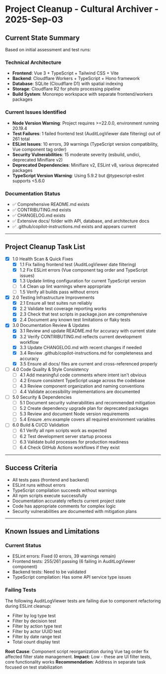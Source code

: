 # Project Cleanup - Cultural Archiver - 2025-Sep-03

## Current State Summary

Based on initial assessment and test runs:

### Technical Architecture
- **Frontend**: Vue 3 + TypeScript + Tailwind CSS + Vite 
- **Backend**: Cloudflare Workers + TypeScript + Hono framework
- **Database**: SQLite (Cloudflare D1) with spatial indexing
- **Storage**: Cloudflare R2 for photo processing pipeline
- **Build System**: Monorepo workspace with separate frontend/workers packages

### Current Issues Identified
- **Node Version Warning**: Project requires >=22.0.0, environment running 20.19.4
- **Test Failures**: 1 failed frontend test (AuditLogViewer date filtering) out of 261 total
- **ESLint Issues**: 10 errors, 39 warnings (TypeScript version compatibility, Vue component tag order)
- **Security Vulnerabilities**: 15 moderate severity (esbuild, undici, deprecated Miniflare v2)
- **Deprecated Dependencies**: Miniflare v2, ESLint v8, various deprecated packages
- **TypeScript Version Warning**: Using 5.9.2 but @typescript-eslint supports <5.6.0

### Documentation Status
- ✅ Comprehensive README.md exists
- ✅ CONTRIBUTING.md exists  
- ✅ CHANGELOG.md exists
- ✅ Extensive docs/ folder with API, database, and architecture docs
- ✅ .github/copilot-instructions.md exists and appears current

---

## Project Cleanup Task List

- [x] 1.0 Health Scan & Quick Fixes
  - [x] 1.1 Fix failing frontend test (AuditLogViewer date filtering)
  - [x] 1.2 Fix ESLint errors (Vue component tag order and TypeScript issues)
  - [x] 1.3 Update linting configuration for current TypeScript version
  - [ ] 1.4 Clean up lint warnings where appropriate
  - [ ] 1.5 Verify all builds pass without errors

- [x] 2.0 Testing Infrastructure Improvements
  - [x] 2.1 Ensure all test suites run reliably 
  - [x] 2.2 Validate test coverage reporting works
  - [x] 2.3 Check that test scripts in package.json are comprehensive
  - [x] 2.4 Document any known test limitations or flaky tests

- [x] 3.0 Documentation Review & Updates
  - [x] 3.1 Review and update README.md for accuracy with current state
  - [x] 3.2 Verify CONTRIBUTING.md reflects current development workflow
  - [x] 3.3 Update CHANGELOG.md with recent changes if needed
  - [x] 3.4 Review .github/copilot-instructions.md for completeness and accuracy
  - [x] 3.5 Ensure all docs/ files are current and cross-referenced properly

- [ ] 4.0 Code Quality & Style Consistency
  - [ ] 4.1 Add meaningful code comments where intent isn't obvious
  - [ ] 4.2 Ensure consistent TypeScript usage across the codebase
  - [ ] 4.3 Review component organization and naming conventions
  - [ ] 4.4 Validate accessibility implementations are documented

- [ ] 5.0 Security & Dependencies
  - [ ] 5.1 Document security vulnerabilities and recommended mitigation
  - [ ] 5.2 Create dependency upgrade plan for deprecated packages
  - [ ] 5.3 Review and document Node version requirements
  - [ ] 5.4 Ensure .env.example covers all required environment variables

- [ ] 6.0 Build & CI/CD Validation
  - [ ] 6.1 Verify all npm scripts work as expected
  - [ ] 6.2 Test development server startup process
  - [ ] 6.3 Validate build processes for production readiness
  - [ ] 6.4 Check GitHub Actions workflows if they exist

---

## Success Criteria

- All tests pass (frontend and backend)
- ESLint runs without errors  
- TypeScript compilation succeeds without warnings
- All npm scripts execute successfully
- Documentation accurately reflects current project state
- Code has appropriate comments for complex logic
- Security vulnerabilities are documented with mitigation plans

---

## Known Issues and Limitations

### Current Status
- ESLint errors: Fixed (0 errors, 39 warnings remain)
- Frontend tests: 255/261 passing (6 failing in AuditLogViewer component)
- Backend tests: Need to be validated
- TypeScript compilation: Has some API service type issues

### Failing Tests
The following AuditLogViewer tests are failing due to component refactoring during ESLint cleanup:
- Filter by log type test
- Filter by decision test  
- Filter by action type test
- Filter by actor UUID test
- Filter by date range test
- Total count display test

**Root Cause**: Component script reorganization during Vue tag order fix affected filter state management.
**Impact**: Low - these are UI filter tests, core functionality works
**Recommendation**: Address in separate task focused on test stabilization